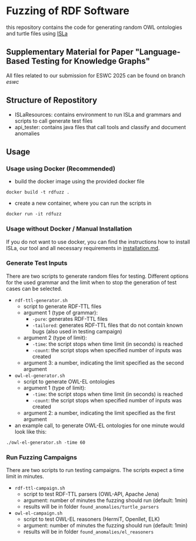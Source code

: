 # Fuzzing of RDF Software

this repository contains the code for generating random OWL ontologies and turtle files using [ISLa](https://github.com/rindPHI/isla)

## Supplementary Material for Paper "Language-Based Testing for Knowledge Graphs"
All files related to our submission for ESWC 2025 can be found on branch _eswc_

## Structure of Repostitory
 - ISLaResources: contains environment to run ISLa and grammars and scripts to call generate test files
 - api_tester: contains java files that call tools and classify and document anomalies

## Usage
### Usage using Docker (Recommended)
- build the docker image using the provided docker file
```
docker build -t rdfuzz .
```
- create a new container, where you can run the scripts in
```
docker run -it rdfuzz
```

### Usage without Docker / Manual Installation
If you do not want to use docker, you can find the instructions how to install  ISLa, our tool and all necessary requirements in [installation.md](installation.md).


### Generate Test Inputs
There are two scripts to generate random files for testing. Different options for the used grammar and the limit when to stop the generation of test cases can be selected.
 - `rdf-ttl-generator.sh`
	 + script to generate RDF-TTL files
	 + argument 1 (type of grammar): 
		 * `-pure`: generates RDF-TTL files
		 * `-tailored`: generates RDF-TTL files that do not contain known bugs (also used in testing campaign)
	+ argument 2 (type of limit):
		* `-time`: the script stops when time limit (in seconds) is reached
		* `-count`: the script stops when specified number of inputs was created
	+ argument 3: a number, indicating the limit specified as the second argument
 - `owl-el-generator.sh`
	 + script to generate OWL-EL ontologies
	 + argument 1 (type of limit): 
		* `-time`: the script stops when time limit (in seconds) is reached
		* `-count`: the script stops when specified number of inputs was created
	+ argument 2: a number, indicating the limit specified as the first argument
- an example call, to generate OWL-EL ontologies for one minute would look like this:
```
./owl-el-generator.sh -time 60
```
	 
### Run Fuzzing Campaigns
There are two scripts to run testing campaigns. The scripts expect a time limit in minutes.
 - `rdf-ttl-campaign.sh`
	 + script to test RDF-TTL parsers (OWL-API, Apache Jena) 
	 + argument: number of minutes the fuzzing should run (default: 1min)
	 + results will be in folder `found_anomalies/turtle_parsers`
 - `owl-el-campaign.sh`
	 + script to test OWL-EL reasoners (HermiT, Openllet, ELK) 
	 + argument: number of minutes the fuzzing should run (default: 1min)
	 + results will be in folder `found_anomalies/el_reasoners`

